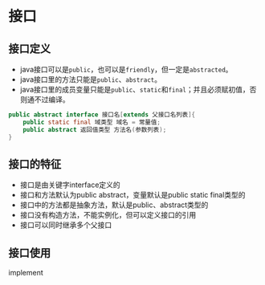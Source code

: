 # 接口

## 接口定义

- java接口可以是`public`，也可以是`friendly`，但一定是`abstracted`。
- java接口里的方法只能是`public`、`abstract`。
- java接口里的成员变量只能是`public`、`static`和`final`；并且必须赋初值，否则通不过编译。

```java
public abstract interface 接口名[extends 父接口名列表]{
	public static final 域类型 域名 = 常量值;
	public abstract 返回值类型 方法名(参数列表);
}
```

## 接口的特征
- 接口是由关键字interface定义的  
- 接口和方法默认为public abstract，变量默认是public static final类型的  
- 接口中的方法都是抽象方法，默认是public、abstract类型的  
- 接口没有构造方法，不能实例化，但可以定义接口的引用  
- 接口可以同时继承多个父接口  

## 接口使用

implement